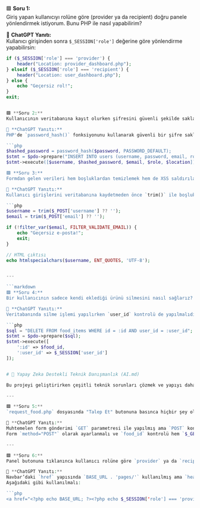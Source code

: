 🟩 **Soru 1:**  
Giriş yapan kullanıcıyı rolüne göre (provider ya da recipient) doğru panele yönlendirmek istiyorum. Bunu PHP ile nasıl yapabilirim?

🧠 **ChatGPT Yanıtı:**  
Kullanıcı girişinden sonra `$_SESSION['role']` değerine göre yönlendirme yapabilirsin:

```php
if ($_SESSION['role'] === 'provider') {
    header("Location: provider_dashboard.php");
} elseif ($_SESSION['role'] === 'recipient') {
    header("Location: user_dashboard.php");
} else {
    echo "Geçersiz rol!";
}
exit;


🟩 **Soru 2:**  
Kullanıcının veritabanına kayıt olurken şifresini güvenli şekilde saklamak istiyorum. PHP'de nasıl yapmalıyım?

🧠 **ChatGPT Yanıtı:**  
PHP'de `password_hash()` fonksiyonunu kullanarak güvenli bir şifre saklama işlemi gerçekleştirebilirsin. Örnek kayıt işlemi:

```php
$hashed_password = password_hash($password, PASSWORD_DEFAULT);
$stmt = $pdo->prepare("INSERT INTO users (username, password, email, role, location) VALUES (?, ?, ?, ?, ?)");
$stmt->execute([$username, $hashed_password, $email, $role, $location]);

🟩 **Soru 3:**  
Formdan gelen verileri hem boşluklardan temizlemek hem de XSS saldırılarına karşı güvenli şekilde kaydetmek için ne yapmalıyım?

🧠 **ChatGPT Yanıtı:**  
Kullanıcı girişlerini veritabanına kaydetmeden önce `trim()` ile boşlukları temizleyebilir, HTML çıktı verirken de `htmlspecialchars()` ile XSS’e karşı korunabilirsin.

```php
$username = trim($_POST['username'] ?? '');
$email = trim($_POST['email'] ?? '');

if (!filter_var($email, FILTER_VALIDATE_EMAIL)) {
    echo "Geçersiz e-posta!";
    exit;
}

// HTML çıktısı
echo htmlspecialchars($username, ENT_QUOTES, 'UTF-8');


---

```markdown
🟩 **Soru 4:**  
Bir kullanıcının sadece kendi eklediği ürünü silmesini nasıl sağlarız?

🧠 **ChatGPT Yanıtı:**  
Veritabanında silme işlemi yapılırken `user_id` kontrolü de yapılmalıdır. Böylece kullanıcı sadece kendine ait verileri silebilir:

```php
$sql = "DELETE FROM food_items WHERE id = :id AND user_id = :user_id";
$stmt = $pdo->prepare($sql);
$stmt->execute([
    ':id' => $food_id,
    ':user_id' => $_SESSION['user_id']
]);


# 🧠 Yapay Zeka Destekli Teknik Danışmanlık (AI.md)

Bu projeyi geliştirirken çeşitli teknik sorunları çözmek ve yapıyı daha güvenli hâle getirmek amacıyla yapay zekadan destek alınmıştır. Aşağıda bazı soru–cevap örnekleri yer almaktadır.

---

🟩 **Soru 5:**  
`request_food.php` dosyasında "Talep Et" butonuna basınca hiçbir şey olmuyor. Hata da gözükmüyor. Nerede yanlış yapıyor olabilirim?

🧠 **ChatGPT Yanıtı:**  
Muhtemelen form gönderimi `GET` parametresi ile yapılmış ama `POST` kontrolü yapılmaya çalışılıyor. Ayrıca `<form>` içinde `food_id` gizli alan olarak gönderilmeli ve `request_food.php` dosyasında bu `POST` değeri kontrol edilmeli.  
Form `method="POST"` olarak ayarlanmalı ve `food_id` kontrolü hem `$_GET` hem `$_POST` ile desteklenebilir.

---

🟩 **Soru 6:**  
Panel butonuna tıklanınca kullanıcı rolüne göre `provider` ya da `recipient` dashboard’a yönlenmesini istiyorum. Ama şu an `pages/pages/index.php` açılıyor.

🧠 **ChatGPT Yanıtı:**  
Navbar’daki `href` yapısında `BASE_URL . 'pages/'` kullanılmış ama `header.php` zaten `pages/` dizininde olduğu için fazladan `pages/` ekleniyor.  
Aşağıdaki gibi kullanılmalı:

```php
<a href="<?php echo BASE_URL; ?><?php echo $_SESSION['role'] === 'provider' ? 'provider_dashboard.php' : 'user_dashboard.php'; ?>">

